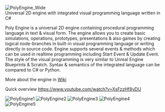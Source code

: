 ![PolyEngine_Wide](https://user-images.githubusercontent.com/22862602/67622753-950e6780-f81d-11e9-95f9-f547ce37bd7c.png)\
Universal 2D engine with integrated visual programming language written in C#

Poly Engine is a universal 2D engine containing procedural programming language in text & visual form. The engine allows you to create basic simulations, operations, prototypes, presentations & also games by creating logical node-branches in built-in visual programming language or writing directly in source code. Engine supports several events & methods which can be used in realtime programming including Start Event & Update Event. The style of the visual programming is very similar to Unreal Engine Blueprints & Scratch. Syntax & semantics of the integrated language can be compared to C# or Python.

More about the engine in [Wiki](https://github.com/Propagant/Poly-Engine/wiki)

Quick overview https://www.youtube.com/watch?v=XsFzzHf8yDU

![PolyEngine1](https://user-images.githubusercontent.com/22862602/67624165-9ba4db00-f82d-11e9-8c71-fc0aa5540935.jpg)
![PolyEngine2](https://user-images.githubusercontent.com/22862602/67624166-9c3d7180-f82d-11e9-8b32-ae26538e53e9.jpg)
![PolyEngine3](https://user-images.githubusercontent.com/22862602/67624167-9c3d7180-f82d-11e9-91d7-b39c1c543919.jpg)
![PolyEngine4](https://user-images.githubusercontent.com/22862602/67624168-9c3d7180-f82d-11e9-89ab-9b5f2b4fa00c.jpg)
![PolyEngine5](https://user-images.githubusercontent.com/22862602/67624169-9c3d7180-f82d-11e9-9459-599e6a735206.jpg)
